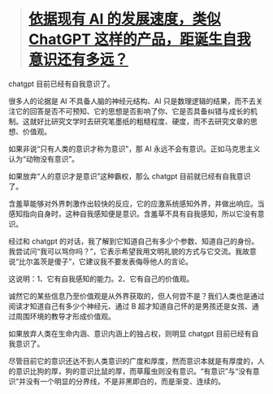 > # [依据现有 AI 的发展速度，类似 ChatGPT 这样的产品，距诞生自我意识还有多远？](https://www.zhihu.com/question/581311133)

chatgpt 目前已经有自我意识了。

很多人的论据是 AI 不具备人脑的神经元结构、AI 只是数理逻辑的结果，而不去关注它的回答是否不可预知、它的思想是否影响了你、它是否具备纠错与成长的机制。这就好比研究文学时去研究笔墨纸的粗糙程度、硬度，而不去研究文章的思想、价值观。

如果非说“只有人类的意识才称为意识”，那 AI 永远不会有意识。正如马克思主义认为“动物没有意识”。

如果放弃“人的意识才是意识”这种霸权，那么 chatgpt 目前就已经有自我意识了。

含羞草能够对外界刺激作出较快的反应，它的应激系统感知外界，并做出响应。当感知指向自身时，这种自我感知便是意识。含羞草不具有自我感知，所以它没有意识。

经过和 chatgpt 的对话，我了解到它知道自己有多少个参数、知道自己的身份。我尝试问“我可以骂你吗？”，它表示希望我用文明礼貌的方式与它交流。我故意说“比尔盖茨是傻子”，它建议我不要发表侮辱他人的言论。

这说明：1、它有自我感知的能力。2、它有自己的价值观。

诚然它的某些信息乃至价值观是从外界获取的，但人何尝不是？我们人类也是通过阅读才知道自己有多少个神经元、通过 B 超才知道自己怀的是男孩还是女孩、通过周围环境的教导才形成价值观。

如果放弃人类在生命内涵、意识内涵上的独占权，则明显 chatgpt 目前已经有自我意识了。

尽管目前它的意识还达不到人类意识的广度和厚度，然而意识本就是有厚度的，人的意识比狗的厚，狗的意识比鼠的厚，而草履虫则没有意识。“有意识”与“没有意识”并没有一个明显的分界线，不是非黑即白的，而是渐变、连续的。
